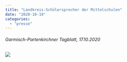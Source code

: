 ```yaml
---
title: "Landkreis-Schülersprecher der Mittelschulen"
date: "2020-10-19"
categories: 
  - "presse"
---
```


###### Garmisch-Partenkirchner Tagblatt, 17.10.2020

[![](images/Bildschirmfoto-2021-02-26-um-12.44.53.png)](http://localhost:8888/wp-content/uploads/2020/11/Garmisch-Partenkirchner-Tagblatt-17.10.202033.pdf)
